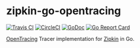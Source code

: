 # zipkin-go-opentracing

[![Travis CI](https://travis-ci.org/openzipkin/zipkin-go-opentracing.svg?branch=master)](https://travis-ci.org/openzipkin/zipkin-go-opentracing)
[![CircleCI](https://circleci.com/gh/openzipkin/zipkin-go-opentracing.svg?style=shield)](https://circleci.com/gh/openzipkin/zipkin-go-opentracing)
[![GoDoc](https://godoc.org/github.com/openzipkin/zipkin-go-opentracing?status.svg)](https://godoc.org/github.com/openzipkin/zipkin-go-opentracing)
[![Go Report Card](https://goreportcard.com/badge/github.com/openzipkin/zipkin-go-opentracing)](https://goreportcard.com/report/github.com/openzipkin/zipkin-go-opentracing)


[OpenTracing](http://opentracing.io) Tracer implementation for [Zipkin](http://zipkin.io) in Go.
